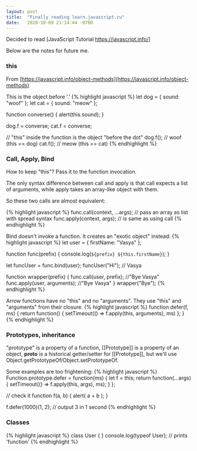 ```yaml
---
layout: post
title:  "Finally reading learn.javascript.ru"
date:   2020-10-09 21:14:44 -0700
---
```

Decided to read [JavaScript Tutorial https://javascript.info/]

Below are the notes for future me.

### this 

From [https://javascript.info/object-methods](https://javascript.info/object-methods)

This is the object before '.'
{% highlight javascript %}
let dog = { sound: "woof" };
let cat = { sound: "meow" };

function converse() {
  alert(this.sound);
}

dog.f = converse;
cat.f = converse;

// "this" inside the function is the object "before the dot"
dog.f(); // woof  (this == dog)
cat.f(); // meow  (this == cat)
{% endhighlight %}

### Call, Apply, Bind
How to keep "this"? Pass it to the function invocation.

The only syntax difference between call and apply is that call expects a list of arguments, while apply takes an array-like object with them.

So these two calls are almost equivalent:

{% highlight javascript %}
func.call(context, ...args); // pass an array as list with spread syntax
func.apply(context, args);   // is same as using call
{% endhighlight %}

Bind doesn't invoke a function. It creates an "exotic object" instead:
{% highlight javascript %}
let user = {
  firstName: "Vasya"
};

function func(prefix) {
  console.log(`${prefix} ${this.firstName}`);
}

let funcUser = func.bind(user);
funcUser("Hi"); // Vasya

function wrapper(prefix) {
  func.call(user, prefix);  //"Bye Vasya"
  func.apply(user, arguments);  //"Bye Vasya"
}
wrapper("Bye");
{% endhighlight %}

Arrow functions have no "this" and no "arguments". They use "this" and "arguments" from their closure.
{% highlight javascript %}
function defer(f, ms) {
  return function() {
    setTimeout(() => f.apply(this, arguments), ms)
  };
}
{% endhighlight %}

### Prototypes, inheritance
"prototype" is a property of a function, [[Prototype]] is a property of an object, __proto__ is a historical getter/setter for [[Prototype]], but we'll use Object.getPrototypeOf/Object.setPrototypeOf.

Some examples are too frightening:
{% highlight javascript %}
Function.prototype.defer = function(ms) {
  let f = this;
  return function(...args) {
    setTimeout(() => f.apply(this, args), ms);
  }
};

// check it
function f(a, b) {
  alert( a + b );
}

f.defer(1000)(1, 2); // output 3 in 1 second
{% endhighlight %}

### Classes

{% highlight javascript %}
class User {
}
console.log(typeof User);
// prints 'function'
{% endhighlight %}

